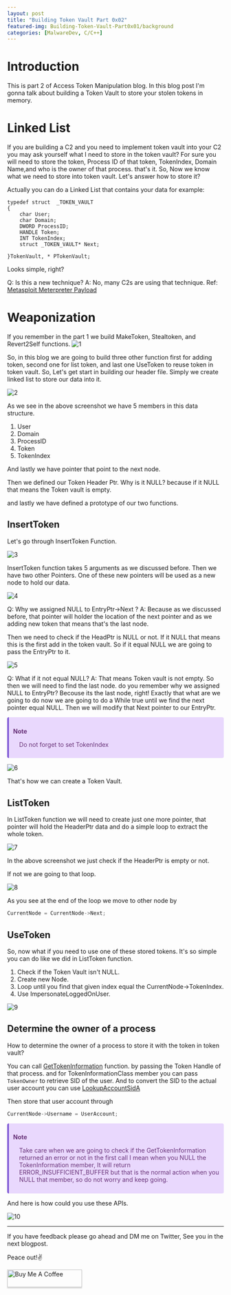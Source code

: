 ```yaml
---
layout: post
title: "Building Token Vault Part 0x02"
featured-img: Building-Token-Vault-Part0x01/background
categories: [MalwareDev, C/C++]
---
```


# Introduction

This is part 2 of Access Token Manipulation blog. In this blog post I'm gonna talk about building a Token Vault to store your stolen tokens in memory.

# Linked List

If you are building a C2 and you need to implement token vault into your C2 you may ask yourself what I need to store in the token vault?
For sure you will need to store the token, Process ID of that token, TokenIndex, Domain Name,and who is the owner of that process. that's it.
So, Now we know what we need to store into token vault. Let's answer how to store it? 

Actually you can do a Linked List that contains your data for example:

```
typedef struct  _TOKEN_VAULT
{
    char User;
    char Domain;
    DWORD ProcessID;
    HANDLE Token;
    INT TokenIndex;
    struct _TOKEN_VAULT* Next;

}TokenVault, * PTokenVault;
```
Looks simple, right?

Q: Is this a new technique? 
A: No, many C2s are using that technique. Ref: [Metasploit Meterpreter Payload](https://github.com/rapid7/metasploit-payloads/blob/master/c/meterpreter/source/extensions/incognito/list_tokens.h#L7)


# Weaponization

If you remember in the part 1 we build MakeToken, Stealtoken, and Revert2Self functions.
![1](/assets/img/posts/Building-Token-Vault-Part0x01/1.png)

So, in this blog we are going to build three other function first for adding token, second one for list token, and last one UseToken to reuse token in token vault. So, Let's get start in building our header file.
Simply we create linked list to store our data into it.

![2](/assets/img/posts/Building-Token-Vault-Part0x01/2.png)

As we see in the above screenshot we have 5 members in this data structure. 

1. User
2. Domain
3. ProcessID
4. Token
5. TokenIndex

And lastly we have pointer that point to the next node.

Then we defined our Token Header Ptr. Why is it NULL? because if it NULL that means the Token vault is empty.

and lastly we have defined a prototype of our two functions.

## InsertToken

Let's go through InsertToken Function.

![3](/assets/img/posts/Building-Token-Vault-Part0x01/3.png)

InsertToken function takes 5 arguments as we discussed before. Then we have two other Pointers. One of these new pointers will be used as a new node to hold our data.

![4](/assets/img/posts/Building-Token-Vault-Part0x01/4.png)

Q: Why we assigned NULL to EntryPtr->Next ?
A: Because as we discussed before, that pointer will holder the location of the next pointer and as we adding new token that means that's the last node.

Then we need to check if the HeadPtr is NULL or not. If it NULL that means this is the first add in the token vault. So if it equal NULL we are going to pass the EntryPtr to it.

![5](/assets/img/posts/Building-Token-Vault-Part0x01/5.png)

Q: What if it not equal NULL? 
A: That means Token vault is not empty. So then we will need to find the last node. do you remember why we assigned NULL to EntryPtr? Becouse its the last node, right!
Exactly that what are we going to do now we are going to do a While true until we find the next pointer equal NULL.
Then we will modify that Next pointer to our EntryPtr.

<div class="warning" style='background-color:#E9D8FD; color: #69337A; border-left: solid #805AD5 4px; border-radius: 4px; padding:0.7em;'>
<span>
<p style='margin-top:1em;'>
<b>Note</b></p>
<p style='margin-left:1em;'>
Do not forget to set TokenIndex
</p></span>
</div>

![6](/assets/img/posts/Building-Token-Vault-Part0x01/6.png)

That's how we can create a Token Vault.

## ListToken

In ListToken function we will need to create just one more pointer, that pointer will hold the HeaderPtr data and do a simple loop to extract the whole token.

![7](/assets/img/posts/Building-Token-Vault-Part0x01/7.png)

In the above screenshot we just check if the HeaderPtr is empty or not.

If not we are going to that loop. 

![8](/assets/img/posts/Building-Token-Vault-Part0x01/8.png)

As you see at the end of the loop we move to other node by 

```cpp
CurrentNode = CurrentNode->Next;
```
## UseToken

So, now what if you need to use one of these stored tokens.
It's so simple you can do like we did in ListToken function.
1. Check if the Token Vault isn't NULL.
2. Create new Node.
3. Loop until you find that given index equal the CurrentNode->TokenIndex.
4. Use ImpersonateLoggedOnUser.

![9](/assets/img/posts/Building-Token-Vault-Part0x01/9.png)


## Determine the owner of a process

How to determine the owner of a process to store it with the token in token vault?

You can call [GetTokenInformation](https://docs.microsoft.com/en-us/windows/win32/api/securitybaseapi/nf-securitybaseapi-gettokeninformation?redirectedfrom=MSDN) function. by passing the Token Handle of that process. and for TokenInformationClass member you can pass `TokenOwner` to retrieve SID of the user. 
And to convert the SID to the actual user account you can use [LookupAccountSidA](https://docs.microsoft.com/en-us/windows/win32/api/winbase/nf-winbase-lookupaccountsida?redirectedfrom=MSDN)

Then store that user account through 

```CPP
CurrentNode->Username = UserAccount;
```

<div class="warning" style='background-color:#E9D8FD; color: #69337A; border-left: solid #805AD5 4px; border-radius: 4px; padding:0.7em;'>
<span>
<p style='margin-top:1em;'>
<b>Note</b></p>
<p style='margin-left:1em;'>
Take care when we are going to check if the GetTokenInformation returned an error or not in the first call I mean when you NULL the TokenInformation member, It will return ERROR_INSUFFICIENT_BUFFER but that is the normal action when you NULL that member, so do not worry and keep going.
</p></span>
</div>

And here is how could you use these APIs.

![10](/assets/img/posts/Building-Token-Vault-Part0x01/10.png)


<hr>

If you have feedback please go ahead and DM me on Twitter, See you in the next blogpost.


Peace out!✌️
  
<a href="https://www.buymeacoffee.com/ret2pwn" target="_blank"><img src="https://www.buymeacoffee.com/assets/img/custom_images/orange_img.png" alt="Buy Me A Coffee" style="height: 41px !important;width: 174px !important;box-shadow: 0px 3px 2px 0px rgba(190, 190, 190, 0.5) !important;-webkit-box-shadow: 0px 3px 2px 0px rgba(190, 190, 190, 0.5) !important;" ></a>
